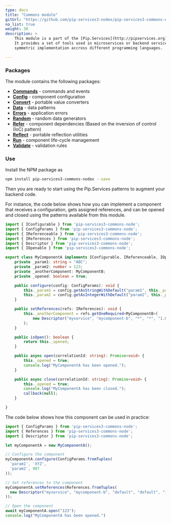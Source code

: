 ```yaml
---
type: docs
title: "Commons module"
gitUrl: "https://github.com/pip-services3-nodex/pip-services3-commons-nodex"
no_list: true
weight: 30
description: > 
    This module is a part of the [Pip.Services](http://pipservices.org) polyglot microservices toolkit.
    It provides a set of tools used in microservices or backend services, and it is designed to facilitate
    symmetric implementation accross different programming languages.

---
```



### Packages

The module contains the following packages:

* [**Commands**](commands) - commands and events 
* [**Config**](config) - component configuration
* [**Convert**](convert) - portable value converters
* [**Data**](data) - data patterns
* [**Errors**](errors) - application errors
* [**Random**](random) - random data generators
* [**Refer**](refer) - component dependencies (Based on the inversion of control (IoC) pattern)
* [**Reflect**](reflect) - portable reflection utilities
* [**Run**](run) - component life-cycle management
* [**Validate**](validate) - validation rules



### Use

Install the NPM package as
```bash
npm install pip-services3-commons-nodex --save
```

Then you are ready to start using the Pip.Services patterns to augment your backend code.

For instance, the code below shows how you can implement a component that receives a configuration, gets assigned references, and
can be opened and closed using the patterns available from this module.

```typescript
import { IConfigurable } from 'pip-services3-commons-node';
import { ConfigParams } from 'pip-services3-commons-node';
import { IReferenceable } from 'pip-services3-commons-node';
import { IReferences } from 'pip-services3-commons-node';
import { Descriptor } from 'pip-services3-commons-node';
import { IOpenable } from 'pip-services3-commons-node';

export class MyComponentA implements IConfigurable, IReferenceable, IOpenable {
    private _param1: string = "ABC";
    private _param2: number = 123;
    private _anotherComponent: MyComponentB;
    private _opened: boolean = true;

    public configure(config: ConfigParams): void {
        this._param1 = config.getAsStringWithDefault("param1", this._param1);
        this._param2 = config.getAsIntegerWithDefault("param2", this._param2);
    }

    public setReferences(refs: IReferences): void {
        this._anotherComponent = refs.getOneRequired<MyComponentB>(
            new Descriptor("myservice", "mycomponent-b", "*", "*", "1.0")
        );
    }

    public isOpen(): boolean {
        return this._opened;
    }

    public async open(correlationId: string): Promise<void> {
        this._opened = true;
        console.log("MyComponentA has been opened.");
    }

    public async close(correlationId: string): Promise<void> {
        this._opened = true;
        console.log("MyComponentA has been closed.");
        callback(null);
    }

}
```

The code below shows how this component can be used in practice:

```typescript
import { ConfigParams } from 'pip-services3-commons-node';
import { References } from 'pip-services3-commons-node';
import { Descriptor } from 'pip-services3-commons-node';

let myComponentA = new MyComponentA();

// Configure the component
myComponentA.configure(ConfigParams.fromTuples(
  'param1', 'XYZ',
  'param2', 987
));

// Set references to the component
myComponentA.setReferences(References.fromTuples(
  new Descriptor("myservice", "mycomponent-b", "default", "default", "1.0",) myComponentB
));

// Open the component
await myComponentA.open("123");
console.log("MyComponentA has been opened.")
```
